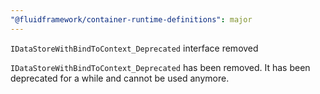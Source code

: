 ```yaml
---
"@fluidframework/container-runtime-definitions": major
---
```


`IDataStoreWithBindToContext_Deprecated` interface removed

`IDataStoreWithBindToContext_Deprecated` has been removed. It has been deprecated for a while and cannot be used anymore.
